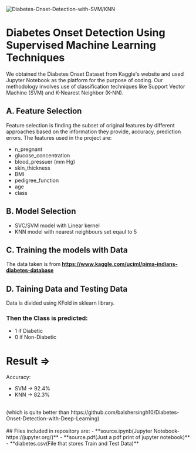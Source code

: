 ![Diabetes-Onset-Detection-with-SVM/KNN](https://miro.medium.com/max/3064/1*INSggrGiQ1lCgU8YTsfEVw.png)
# Diabetes Onset Detection Using Supervised Machine Learning Techniques
We obtained the Diabetes Onset Dataset from Kaggle's website and used Jupyter Notebook as the platform for the purpose of coding. Our methodology involves use of classification techniques like Support Vector Machine (SVM) and K-Nearest Neighbor (K-NN).
## A. Feature Selection
Feature selection is finding the subset of original features by different approaches based on the information they provide, accuracy, prediction errors.
The features used in the project are:
- n_pregnant
- glucose_concentration
- blood_pressuer (mm Hg)
- skin_thickness
- BMI
- pedigree_function
- age
- class
## B. Model Selection
* SVC/SVM model with Linear kernel
* KNN model with nearest neighbours set eqaul to 5
## C. Training the models with Data
The data taken is from **https://www.kaggle.com/uciml/pima-indians-diabetes-database**
## D. Taining Data and Testing Data
Data is divided using KFold in sklearn library.
### Then the Class is predicted:
- 1 if Diabetic
- 0 if Non-Diabetic
# Result =>
Accuracy:
* SVM -> 92.4%
* KNN -> 82.3% <br />
<br />
(which is quite better than https://github.com/balshersingh10/Diabetes-Onset-Detection-with-Deep-Learning)
<br /> <br />
## Files included in repository are:
- **source.ipynb(Jupyter Notebook-https://jupyter.org/)**
- **source.pdf(Just a pdf print of jupyter notebook)**
- **diabetes.csv(File that stores Train and Test Data)**  <br />
